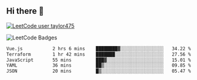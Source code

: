 ## Hi there 👋

[![LeetCode user taylor475](https://img.shields.io/badge/dynamic/json?style=for-the-badge&labelColor=black&color=%23ffa116&label=Solved&query=solvedOverTotal&url=https%3A%2F%2Fleetcode-badge.vercel.app%2Fapi%2Fusers%2Ftaylor475&logo=leetcode&logoColor=yellow)](https://leetcode.com/taylor475/)

<img src="https://leetcode-badge-showcase.vercel.app/api?username=taylor475" alt="LeetCode Badges" />

<!--START_SECTION:waka-->

```txt
Vue.js           2 hrs 6 mins    ████████▓░░░░░░░░░░░░░░░░   34.22 %
Terraform        1 hr 42 mins    ███████░░░░░░░░░░░░░░░░░░   27.56 %
JavaScript       55 mins         ███▓░░░░░░░░░░░░░░░░░░░░░   15.01 %
YAML             36 mins         ██▒░░░░░░░░░░░░░░░░░░░░░░   09.85 %
JSON             20 mins         █▒░░░░░░░░░░░░░░░░░░░░░░░   05.47 %
```

<!--END_SECTION:waka-->

<!--
**taylor475/taylor475** is a _special_ repository because its `README.md` (this file) appears on your GitHub profile.
